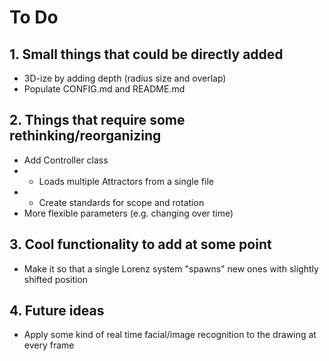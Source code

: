 # To Do

## 1. Small things that could be directly added
* 3D-ize by adding depth (radius size and overlap)
* Populate CONFIG.md and README.md

## 2. Things that require some rethinking/reorganizing
* Add Controller class
* * Loads multiple Attractors from a single file
* * Create standards for scope and rotation
* More flexible parameters (e.g. changing over time)

## 3. Cool functionality to add at some point
* Make it so that a single Lorenz system "spawns" new ones with slightly shifted position

## 4. Future ideas
* Apply some kind of real time facial/image recognition to the drawing at every frame
